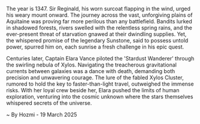 
The year is 1347.  Sir Reginald, his worn surcoat flapping in the wind, urged his weary mount onward.  The journey across the vast, unforgiving plains of Aquitaine was proving far more perilous than any battlefield.  Bandits lurked in shadowed forests, rivers swelled with the relentless spring rains, and the ever-present threat of starvation gnawed at their dwindling supplies.  Yet, the whispered promise of the legendary Sunstone, said to possess untold power, spurred him on, each sunrise a fresh challenge in his epic quest.

Centuries later, Captain Elara Vance piloted the 'Stardust Wanderer' through the swirling nebula of Xylos.  Navigating the treacherous gravitational currents between galaxies was a dance with death, demanding both precision and unwavering courage.  The lure of the fabled Xylos Cluster, rumored to hold the key to faster-than-light travel, outweighed the immense risks.  With her loyal crew beside her, Elara pushed the limits of human exploration, venturing into the cosmic unknown where the stars themselves whispered secrets of the universe.

~ By Hozmi - 19 March 2025
